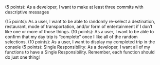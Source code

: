 (5 points): As a developer, I want to make at least three commits with descriptive messages 
<!-- (5 points): As a developer, I want to store my destinations, restaurants, mode of transportation, and entertainment in their own separate Lists.  -->
<!-- (5 points): As a user, I want a destination to be randomly selected for my day trip. 
(5 points): As a user, I want a restaurant to be randomly selected for my day trip
(5 points): As a user, I want a mode of transportation to be randomly selected for my day trip. 
(5 points): As a user, I want a form of entertainment to be randomly selected for my day trip. -->
(15 points): As a user, I want to be able to randomly re-select a destination, restaurant, mode of transportation, and/or form of entertainment if I don’t like one or more of those things.
(10 points): As a user, I want to be able to confirm that my day trip is “complete” once I like all of the random selections.
(10  points): As a user, I want to display my completed trip in the console
(5 points): Single Responsibility: As a developer, I want all of my functions to have a Single Responsibility. Remember, each function should do just one thing! 